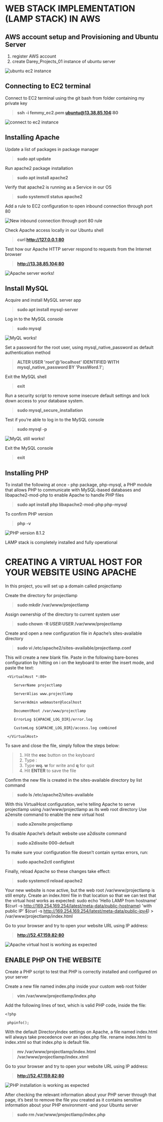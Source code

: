 # **WEB STACK IMPLEMENTATION (LAMP STACK) IN AWS**

## **AWS account setup and Provisioning and Ubuntu Server**
1. register AWS account
2. create Darey_Projects_01 instance of ubuntu server

![ubuntu ec2 instance](./images/aws_ec2_instance.jpg)

## **Connecting to EC2 terminal**

Connect to EC2 terminal using the git bash from folder containing my private key

>**ssh -i femmy_ec2.pem ubuntu@13.38.85.104:80**
  
![connect to ec2 instance](./images/ec2_connect.png)

## **Installing Apache**

Update a list of packages in package manager
  
>**sudo apt update**

Run apache2 package installation

>**sudo apt install apache2**

Verify that apache2 is running as a Service in our OS

>**sudo systemctl status apache2**

Add a rule to EC2 configuration to open inbound connection through port 80

![New inbound connection through port 80 rule](./images/ec2_apache.png)

Check Apache access locally in our Ubuntu shell

>**curl http://127.0.0.1:80**

Test how our Apache HTTP server respond to requests from the Internet browser

>**http://13.38.85.104:80**

![Apache server works!](./images/ec2_apache2.png)

## **Install MySQL**

Acquire and install MySQL server app

> **sudo apt install mysql-server**

Log in to the MySQL console

> **sudo mysql**

![MyQL works!](./images/ec2_mysql_1.png)

Set a password for the root user, using mysql_native_password as default authentication method

> **ALTER USER 'root'@'localhost' IDENTIFIED WITH mysql_native_password BY 'PassWord.1';**

Exit the MySQL shell

> **exit**

Run a security script to remove some insecure default settings and lock down access to your database system.

> **sudo mysql_secure_installation**

Test if you’re able to log in to the MySQL console

> **sudo mysql -p**

![MyQL still works!](./images/ec2_mysql_2.png)

Exit the MySQL console

> **exit**

## **Installing PHP**

To install the following at once - php package, php-mysql, a PHP module that allows PHP to communicate with MySQL-based databases and libapache2-mod-php to enable Apache to handle PHP files

> **sudo apt install php libapache2-mod-php php-mysql**

To confirm PHP version

> **php -v**

![PHP version 8.1.2](./images/ec2_php_1.png)

LAMP stack is completely installed and fully operational

# **CREATING A VIRTUAL HOST FOR YOUR WEBSITE USING APACHE**

In this project, you will set up a domain called projectlamp

Create the directory for projectlamp

> **sudo mkdir /var/www/projectlamp**

Assign ownership of the directory to current system user

> **sudo chown -R $USER:$USER /var/www/projectlamp**

Create and open a new configuration file in Apache’s sites-available directory

> **sudo vi /etc/apache2/sites-available/projectlamp.conf**

This will create a new blank file. Paste in the following bare-bones configuration by hitting on i on the keyboard to enter the insert mode, and paste the text:
```
 <VirtualHost *:80>
 
    ServerName projectlamp
    
    ServerAlias www.projectlamp 
    
    ServerAdmin webmaster@localhost
    
    DocumentRoot /var/www/projectlamp
    
    ErrorLog ${APACHE_LOG_DIR}/error.log
    
    CustomLog ${APACHE_LOG_DIR}/access.log combined
    
 </VirtualHost>
```
To save and close the file, simply follow the steps below:

> 1. Hit the **esc** button on the keyboard
> 2. Type :
> 3. Type **wq. w** for write and **q** for quit
> 4. Hit **ENTER** to save the file

Confirm the new file is created in the sites-available directory by list command

> **sudo ls /etc/apache2/sites-available**

With this VirtualHost configuration, we’re telling Apache to serve projectlamp using /var/www/projectlamp as its web root directory
Use a2ensite command to enable the new virtual host

> **sudo a2ensite projectlamp**

To disable Apache’s default website use a2dissite command

> **sudo a2dissite 000-default**

To make sure your configuration file doesn’t contain syntax errors, run:

> **sudo apache2ctl configtest**

Finally, reload Apache so these changes take effect:

> **sudo systemctl reload apache2**

Your new website is now active, but the web root /var/www/projectlamp is still empty. Create an index.html file in that location so that we can test that the virtual host works as expected:
sudo echo 'Hello LAMP from hostname' $(curl -s http://169.254.169.254/latest/meta-data/public-hostname) 'with public IP' $(curl -s http://169.254.169.254/latest/meta-data/public-ipv4) > /var/www/projectlamp/index.html

Go to your browser and try to open your website URL using IP address:

> **http://52.47.159.82:80**
  
![Apache virtual host is working as expected](./images/ec2_lamp_1.png)

## **ENABLE PHP ON THE WEBSITE**
  
Create a PHP script to test that PHP is correctly installed and configured on your server

Create a new file named index.php inside your custom web root folder

> **vim /var/www/projectlamp/index.php**

Add the following lines of text, which is valid PHP code, inside the file:

```
<?php

 phpinfo();
```

With the default DirectoryIndex settings on Apache, a file named index.html will always take precedence over an index.php file. rename index.html to index.xtml so that index.php is default file.

> **mv /var/www/projectlamp/index.html  /var/www/projectlamp/index.xtml**

Go to your browser and try to open your website URL using IP address:

> **http://52.47.159.82:80**

![PHP installation is working as expected](./images/ec2_php_2.png)

After checking the relevant information about your PHP server through that page, it’s best to remove the file you created as it contains sensitive information about your PHP environment -and your Ubuntu server

> **sudo rm /var/www/projectlamp/index.php**
